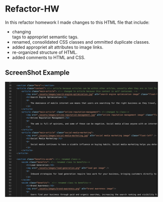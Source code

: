 
# Refactor-HW

In this refactor homework I made changes to this HTML file that include:

* changing <div> tags to appropriet semantic tags.
* renamed, consolidated CSS classes and ommitted duplicate classes.
* added appropriet alt attributes to image links.
* re-organized structure of HTML.
* added comments to HTML and CSS.

 ## ScreenShot Example

![](./assets/images/Refactor-Screenshot.png)